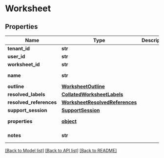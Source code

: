 # Worksheet

## Properties
Name | Type | Description | Notes
------------ | ------------- | ------------- | -------------
**tenant_id** | **str** |  | [optional] 
**user_id** | **str** |  | [optional] 
**worksheet_id** | **str** |  | [optional] 
**name** | **str** |  | [optional] [readonly] 
**outline** | [**WorksheetOutline**](WorksheetOutline.md) |  | [optional] 
**resolved_labels** | [**CollatedWorksheetLabels**](CollatedWorksheetLabels.md) |  | [optional] 
**resolved_references** | [**WorksheetResolvedReferences**](WorksheetResolvedReferences.md) |  | [optional] 
**support_session** | [**SupportSession**](SupportSession.md) |  | [optional] 
**properties** | [**object**](.md) |  | [optional] [readonly] 
**notes** | **str** |  | [optional] [readonly] 

[[Back to Model list]](../README.md#documentation-for-models) [[Back to API list]](../README.md#documentation-for-api-endpoints) [[Back to README]](../README.md)


